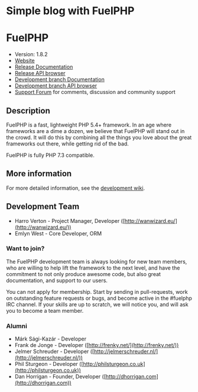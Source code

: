 # Simple blog with FuelPHP 
# FuelPHP

* Version: 1.8.2
* [Website](https://fuelphp.com/)
* [Release Documentation](https://fuelphp.com/docs)
* [Release API browser](https://fuelphp.com/api)
* [Development branch Documentation](https://fuelphp.com/dev-docs)
* [Development branch API browser](https://fuelphp.com/dev-api)
* [Support Forum](https://forums.fuelphp.com) for comments, discussion and community support

## Description

FuelPHP is a fast, lightweight PHP 5.4+ framework. In an age where frameworks are a dime a dozen, we believe that FuelPHP will stand out in the crowd. It will do this by combining all the things you love about the great frameworks out there, while getting rid of the bad.

FuelPHP is fully PHP 7.3 compatible.

## More information

For more detailed information, see the [development wiki](https://github.com/fuelphp/fuelphp/wiki).

## Development Team

* Harro Verton - Project Manager, Developer ([http://wanwizard.eu/](http://wanwizard.eu/))
* Emlyn West - Core Developer, ORM

### Want to join?

The FuelPHP development team is always looking for new team members, who are willing to help lift the framework to the next level, and have the commitment to not only produce awesome code, but also great documentation, and support to our users.

You can not apply for membership. Start by sending in pull-requests, work on outstanding feature requests or bugs, and become active in the #fuelphp IRC channel. If your skills are up to scratch, we will notice you, and will ask you to become a team member.

### Alumni

* Márk Sági-Kazár - Developer
* Frank de Jonge - Developer ([http://frenky.net/](http://frenky.net/))
* Jelmer Schreuder - Developer ([http://jelmerschreuder.nl/](http://jelmerschreuder.nl/))
* Phil Sturgeon - Developer ([http://philsturgeon.co.uk](http://philsturgeon.co.uk))
* Dan Horrigan - Founder, Developer ([http://dhorrigan.com](http://dhorrigan.com))

